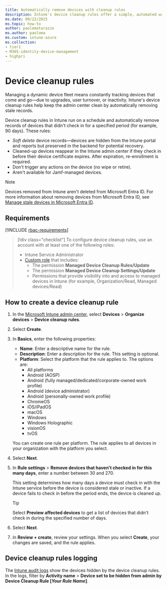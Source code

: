```yaml
---
title: Automatically remove devices with cleanup rules
description: Intune's device cleanup rules offer a simple, automated way to ensure that only actively managed devices remain visible in the admin center. Learn more about device cleanup rules and how to configure them.
ms.date: 09/22/2025
ms.topic: how-to
author: paolomatarazzo
ms.author: paoloma
ms.custom: intune-azure
ms.collection:
- tier1
- M365-identity-device-management
- highpri
---
```


# Device cleanup rules

Managing a dynamic device fleet means constantly tracking devices that come and go—due to upgrades, user turnover, or inactivity. Intune's device cleanup rules help keep the admin center clean by automatically removing stale records.

Device cleanup rules in Intune run on a schedule and automatically remove records of devices that didn't check in for a specified period (for example, 90 days). These rules:

- *Soft delete* device records—devices are hidden from the Intune portal and reports but preserved in the backend for potential recovery.
- Cleaned-up devices reappear in the Intune admin center if they check in before their device certificate expires. After expiration, re-enrollment is required.
- Don't trigger any actions on the device (no wipe or retire).
- Aren't available for Jamf-managed devices.

> [!NOTE]
> Devices removed from Intune aren't deleted from Microsoft Entra ID. For more information about removing devices from Microsoft Entra ID, see [Manage stale devices in Microsoft Entra ID](/entra/identity/devices/manage-stale-devices).

## Requirements

[!INCLUDE [rbac-requirements](../../includes/h3/rbac-requirements.md)]

> [!div class="checklist"]
> To configure device cleanup rules, use an account with at least one of the following roles:
>
> - Intune Service Administrator
> - [Custom role][INT-RC] that includes:
>   - The permission **Managed Device Cleanup Rules/Update**
>   - The permission **Managed Device Cleanup Settings/Update**
>   - Permissions that provide visibility into and access to managed devices in Intune (for example, Organization/Read, Managed devices/Read)

## How to create a device cleanup rule

1. In the [Microsoft Intune admin center][INT-AC], select **Devices** > **Organize devices** > **Device cleanup rules**.
1. Select **Create**.
1. In **Basics**, enter the following properties:

    - **Name**: Enter a descriptive name for the rule.
    - **Description**: Enter a description for the rule. This setting is optional.
    - **Platform**: Select the platform that the rule applies to. The options are:
        - All platforms
        - Android (AOSP)
        - Android (fully managed/dedicated/corporate-owned work profile)
        - Android (device administrator)
        - Android (personally-owned work profile)
        - ChromeOS
        - iOS/iPadOS
        - macOS
        - Windows
        - Windows Holographic
        - visionOS
        - tvOS

    You can create one rule per platform. The rule applies to all devices in your organization with the platform you select.

1. Select **Next**.
1. In **Rule settings** > **Remove devices that haven't checked in for this many days**, enter a number between 30 and 270.

    This setting determines how many days a device must check in with the Intune service before the device is considered stale or inactive. If a device fails to check in before the period ends, the device is cleaned up.

    > [!TIP]
    > Select **Preview affected devices** to get a list of devices that didn't check in during the specified number of days.

1. Select **Next**.
1. In **Review + create**, review your settings. When you select **Create**, your changes are saved, and the rule applies.

## Device cleanup rules logging

The [Intune audit logs](monitor-audit-logs.md) show the devices hidden by the device cleanup rules. In the logs, filter by **Activity name** > **Device set to be hidden from admin by Device Cleanup Rule [*Your Rule Name*]**.

<!--links-->

<!-- admin center links -->

[INT-AC]: https://go.microsoft.com/fwlink/?linkid=2109431
[INT-ALLD]: https://go.microsoft.com/fwlink/?linkid=2333814

<!-- role links -->

[INT-R1]: /intune/intune-service/fundamentals/role-based-access-control-reference#help-desk-operator
[INT-R2]: /intune/intune-service/fundamentals/role-based-access-control-reference#school-administrator
[INT-R4]: /intune/intune-service/fundamentals/role-based-access-control-reference#endpoint-security-manager
[INT-RC]: /intune/intune-service/fundamentals/create-custom-role